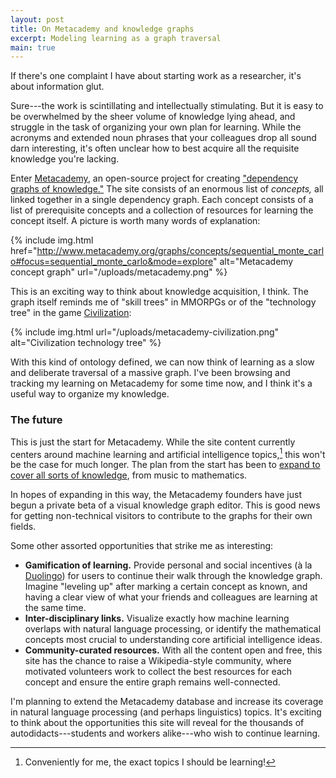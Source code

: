 ```yaml
---
layout: post
title: On Metacademy and knowledge graphs
excerpt: Modeling learning as a graph traversal
main: true
---
```


If there's one complaint I have about starting work as a researcher, it's about
information glut.

Sure---the work is scintillating and intellectually stimulating. But it is easy
to be overwhelmed by the sheer volume of knowledge lying ahead, and struggle in
the task of organizing your own plan for learning. While the acronyms and
extended noun phrases that your colleagues drop all sound darn interesting, it's
often unclear how to best acquire all the requisite knowledge you're lacking.

Enter [Metacademy][1], an open-source project for creating
["dependency graphs of knowledge."][2] The site consists of an enormous list of
*concepts,* all linked together in a single dependency graph. Each concept
consists of a list of prerequisite concepts and a collection of resources for
learning the concept itself. A picture is worth many words of explanation:

{% include img.html href="http://www.metacademy.org/graphs/concepts/sequential_monte_carlo#focus=sequential_monte_carlo&mode=explore" alt="Metacademy concept graph" url="/uploads/metacademy.png" %}

This is an exciting way to think about knowledge acquisition, I think. The graph
itself reminds me of "skill trees" in MMORPGs or of the "technology tree" in the
game [Civilization][3]:

{% include img.html url="/uploads/metacademy-civilization.png" alt="Civilization technology tree" %}

With this kind of ontology defined, we can now think of learning as a slow and
deliberate traversal of a massive graph. I've been browsing and tracking my
learning on Metacademy for some time now, and I think it's a useful way to
organize my knowledge.

### The future

This is just the start for Metacademy. While the site content currently centers
around machine learning and artificial intelligence topics,[^1] this won't be
the case for much longer. The plan from the start has been to
[expand to cover all sorts of knowledge][2], from music to mathematics.

In hopes of expanding in this way, the Metacademy founders have just begun a
private beta of a visual knowledge graph editor. This is good news for getting
non-technical visitors to contribute to the graphs for their own fields.

Some other assorted opportunities that strike me as interesting:

- **Gamification of learning.** Provide personal and social incentives (à la
  [Duolingo][4]) for users to continue their walk through the knowledge graph.
  Imagine "leveling up" after marking a certain concept as known, and having a
  clear view of what your friends and colleagues are learning at the same time.
- **Inter-disciplinary links.** Visualize exactly how machine learning overlaps
  with natural language processing, or identify the mathematical concepts most
  crucial to understanding core artificial intelligence ideas.
- **Community-curated resources.** With all the content open and free, this site
  has the chance to raise a Wikipedia-style community, where motivated
  volunteers work to collect the best resources for each concept and ensure the
  entire graph remains well-connected.

I'm planning to extend the Metacademy database and increase its coverage in
natural language processing (and perhaps linguistics) topics. It's exciting to
think about the opportunities this site will reveal for the thousands of
autodidacts---students and workers alike---who wish to continue learning.

[^1]: Conveniently for me, the exact topics I should be learning!

[1]: http://metacademy.org
[2]: http://www.metacademy.org/about
[3]: http://en.wikipedia.org/wiki/Civilization_(video_game)
[4]: http://duolingo.com
